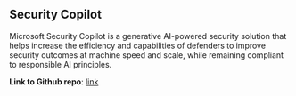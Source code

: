 ## Security Copilot

Microsoft Security Copilot is a generative AI-powered security solution that helps increase the efficiency and capabilities of defenders to improve security outcomes at machine speed and scale, while remaining compliant to responsible AI principles. 

**Link to Github repo**: [link](https://github.com/Azure/Security-Copilot/)